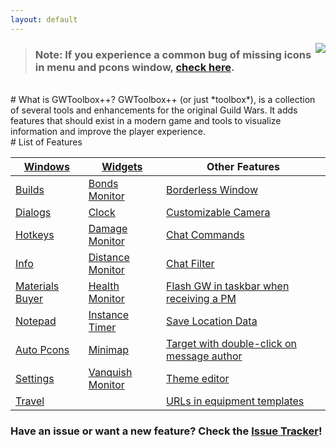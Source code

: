 ```yaml
---
layout: default
---
```


<img style="float: right; margin-left:6px;" src="https://user-images.githubusercontent.com/11432831/28233445-c7762ff4-68ab-11e7-9388-9437c8987a61.PNG"/>

> ### Note: If you experience a common bug of missing icons in menu and pcons window, [check here](https://github.com/HasKha/GWToolboxpp/issues/92).

<br/>
# What is GWToolbox++?
GWToolbox++ (or just *toolbox*), is a collection of several tools and enhancements for the original Guild Wars. It adds features that should exist in a modern game and tools to visualize information and improve the player experience.

<br/>
# List of Features


| [Windows](windows) | [Widgets](widgets) | Other Features  |
| ------------- |-------------| -----|
| [Builds](builds) | [Bonds Monitor](widgets#bonds) | [Borderless Window](settings#game_settings) |
| [Dialogs](dialogs) | [Clock](widgets#clock) | [Customizable Camera](camera) |
| [Hotkeys](hotkeys) | [Damage Monitor](widgets#damage) | [Chat Commands](commands) |
| [Info](info) | [Distance Monitor](widgets#distance) | [Chat Filter](filter) |
| [Materials Buyer](materials) | [Health Monitor](widgets#health) | [Flash GW in taskbar when receiving a PM](settings#game_settings) |
| [Notepad](windows#notepad) | [Instance Timer](widgets#timer) | [Save Location Data](settings#toolbox_settings) |
| [Auto Pcons](pcons) | [Minimap](minimap) | [Target with double-click on message author](settings#game_settings) |
| [Settings](settings) | [Vanquish Monitor](widgets#vanquish) | [Theme editor](theme) |
| [Travel](travel) |  | [URLs in equipment templates](settings#game_settings) |


### Have an issue or want a new feature? Check the [Issue Tracker](https://github.com/HasKha/GWToolboxpp/issues)!
